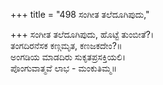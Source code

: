 +++
title = "498 ಸಂಗೀತ ತಲೆದೂಗಿಪುದು,"

+++
ಸಂಗೀತ ತಲೆದೂಗಿಪುದು, ಹೊಟ್ಟೆ ತುಂಬೀತೆ?।  
ತಂಗದಿರನೆಸಕ ಕಣ್ಗಮೃತ, ಕಣಜಕದೇಂ?॥  
ಅಂಗಡಿಯ ಮಾಡದಿರು ಸುಕೃತಪ್ರಸಕ್ತಿಯಲಿ।  
ಪೊಂಗುವಾತ್ಮವೆ ಲಾಭ - ಮಂಕುತಿಮ್ಮ॥  

